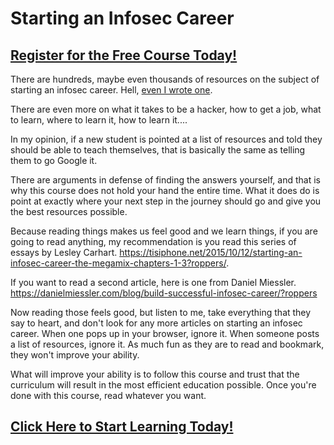 # Starting an Infosec Career
##  [Register for the Free Course Today!](https://roppers.thinkific.com/courses/computing-fundamentals)
There are hundreds, maybe even thousands of resources on the subject of starting an infosec career. Hell, [even I wrote one](https://www.hoppersroppers.org/library/breakIntoSecurity.html). 

There are even more on what it takes to be a hacker, how to get a job, what to learn, where to learn it, how to learn it....

In my opinion, if a new student is pointed at a list of resources and told they should be able to teach themselves, that is basically the same as telling them to go Google it.

There are arguments in defense of finding the answers yourself, and that is why this course does not hold your hand the entire time. What it does do is point at exactly where your next step in the journey should go and give you the best resources possible.

Because reading things makes us feel good and we learn things, if you are going to read anything, my recommendation is you read this series of essays by Lesley Carhart. <https://tisiphone.net/2015/10/12/starting-an-infosec-career-the-megamix-chapters-1-3?roppers/>.

If you want to read a second article, here is one from Daniel Miessler. <https://danielmiessler.com/blog/build-successful-infosec-career/?roppers>

Now reading those feels good, but listen to me, take everything that they say to heart, and don't look for any more articles on starting an infosec career. When one pops up in your browser, ignore it. When someone posts a list of resources, ignore it. As much fun as they are to read and bookmark, they won't improve your ability.

What will improve your ability is to follow this course and trust that the curriculum will result in the most efficient education possible. Once you're done with this course, read whatever you want.

##  [Click Here to Start Learning Today!](https://roppers.thinkific.com/courses/computing-fundamentals)

